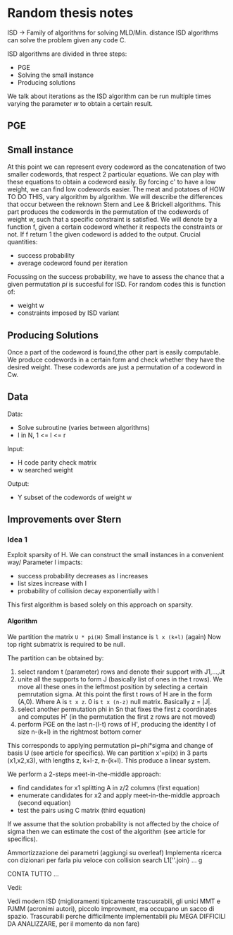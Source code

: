 # Random thesis notes

ISD -> Family of algorithms for solving MLD/Min. distance
ISD algorithms can solve the problem given any code C.

ISD algorithms are divided in three steps:

- PGE
- Solving the small instance
- Producing solutions

We talk about iterations as the ISD algorithm can be run multiple times varying the parameter *w* to obtain a certain result.

## PGE

## Small instance

At this point we can represent every codeword as the concatenation of two smaller codewords, that respect 2 particular equations. We can play with these equations to obtain a codeword easily. By forcing c' to have a low weight, we can find low codewords easier. The meat and potatoes of HOW TO DO THIS, vary algorithm by algorithm. We will describe the differences that occur between the reknown Stern and Lee & Brickell algorithms.
This part produces the codewords in the permutation of the codewords of weight w, such that a specific constraint is satisfied. We will denote by a function f, given a certain codeword whether it respects the constraints or not. If f return 1 the given codeword is added to the output. 
Crucial quantities:

- success probability
- average codeword found per iteration

Focussing on the success probability, we have to assess the chance that a given permutation *pi* is succesful for ISD. For random codes this is function of:

- weight w
- constraints imposed by ISD variant

## Producing Solutions

Once a part of the codeword is found,the other part is easily computable. We produce codewords in a certain form and check whether they have the desired weight. These codewords are just a permutation of a codeword in Cw. 

## Data

Data:

- Solve subroutine (varies between algorithms)
- l in N, 1 <= l <= r

Input:

- H code parity check matrix
- w searched weight

Output:

- Y subset of the codewords of weight w

## Improvements over Stern

### Idea 1

Exploit sparsity of H.
We can construct the small instances in a convenient way/
Parameter l impacts:

- success probability decreases as l increases
- list sizes increase with l
- probability of collision decay exponentially with l

This first algorithm is based solely on this approach on sparsity.

#### Algorithm

We partition the matrix `U * pi(H)`
Small instance is `l x (k+l)` (again)
Now top right submatrix is required to be null.

The partition can be obtained by:

1. select random t (parameter) rows and denote their support with J1,...,Jt
2. unite all the supports to form J (basically list of ones in the t rows). We move all these ones in the leftmost position by selecting a certain pemrutation sigma. At this point the first t rows of H are in the form (A,0). Where A is `t x z`. 0 is `t x (n-z)` null matrix. Basically z = |J|.
3. select another permutation phi in Sn that fixes the first z coordinates and computes H' (in the permutation the first z rows are not moved)
4. perform PGE on the last n-(l-t) rows of H', producing the identity I of size n-(k+l) in the rightmost bottom corner

This corresponds to applying permutation pi=phi°sigma and change of basis U (see article for specifics).
We can partition x'=pi(x) in 3 parts (x1,x2,x3), with lengths z, k+l-z, n-(k+l).
This produce a linear system.

We perform a 2-steps meet-in-the-middle approach:

- find candidates for x1 splitting A in z/2 columns (first equation)
- enumerate candidates for x2 and apply meet-in-the-middle approach (second equation)
- test the pairs using C matrix (third equation)

If we assume that the solution probability is not affected by the choice of sigma then we can estimate the cost of the algorithm (see article for specifics).



Ammortizzazione dei parametri (aggiungi su overleaf)
Implementa ricerca con dizionari per farla piu veloce con collision search
L1[''.join} ...
g


CONTA TUTTO ...

Vedi:

Vedi modern ISD (miglioramenti tipicamente trascusrabili, gli unici MMT e PJMM (acronimi autori), piccolo improvment, ma occupano un sacco di spazio. Trascurabili perche difficilmente implementabili piu MEGA DIFFICILI DA ANALIZZARE, per il momento da non fare)
